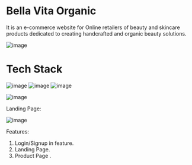 # Bella Vita Organic
It is an e-commerce website for Online retailers of beauty and skincare products dedicated to creating handcrafted and organic beauty solutions.

![image](https://user-images.githubusercontent.com/112688918/214105126-9407cdf0-8d7b-46a6-8147-f5199f8cb58f.png)
 # Tech Stack
 ![image](https://user-images.githubusercontent.com/112688918/214105893-7aa2504c-4eff-4da4-a041-80350bed3de9.png) ![image](https://user-images.githubusercontent.com/112688918/214105934-0494640c-f481-4ef1-badc-e32b8b958634.png) ![image](https://user-images.githubusercontent.com/112688918/214105986-2d021781-7d1e-49d6-9051-07b008d44cce.png)



![image](https://user-images.githubusercontent.com/112688918/214105684-81362727-5c2f-48d4-8642-4722a67d88ee.png)


Landing Page:

![image](https://user-images.githubusercontent.com/112688918/214110667-77ccc8ff-d069-424d-9a06-f69642fabb8a.png)

Features:
 1. Login/Signup in feature.
 2. Landing Page.
 3. Product Page .



 
